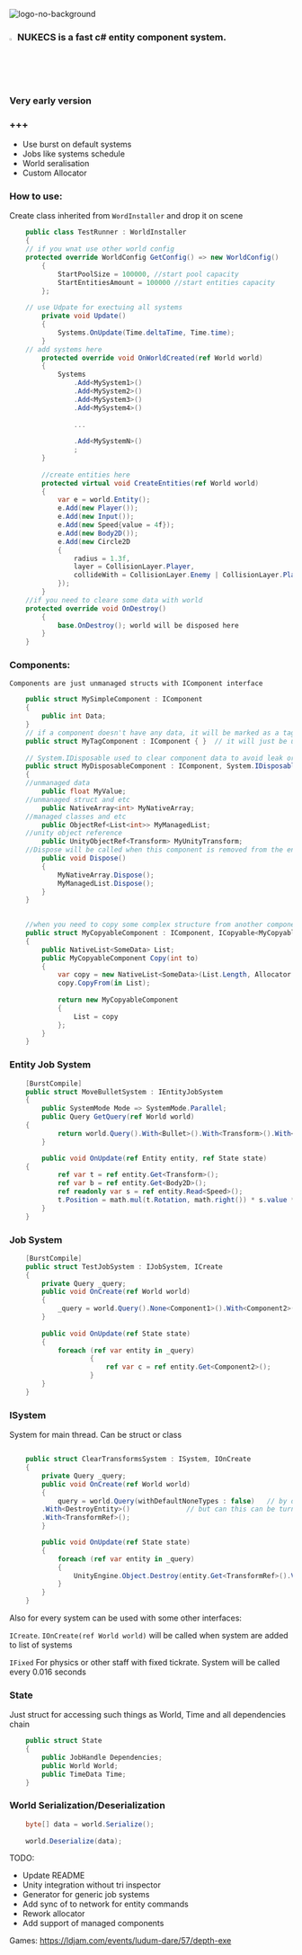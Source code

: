 
![logo-no-background](https://github.com/AlexWargon/Nukecs/assets/37613162/827d5e54-82ff-45d5-af2f-bac06fabc2ec)

### <img src="https://github.com/AlexWargon/Nukecs/assets/37613162/553b8223-c304-4429-8def-96e2830d5ca7" width=2% height=2%> NUKECS is a fast c# entity component system.

### Very early version
### +++

- Use burst on default systems
- Jobs like systems schedule
- World seralisation
- Custom Allocator

### How to use:

Create class inherited from ```WordInstaller``` and drop it on scene
```cs
    public class TestRunner : WorldInstaller
    {
	// if you wnat use other world config
	protected override WorldConfig GetConfig() => new WorldConfig()
        {
            StartPoolSize = 100000, //start pool capacity
            StartEntitiesAmount = 100000 //start entities capacity
        };
	
	// use Udpate for exectuing all systems
        private void Update()
        {
            Systems.OnUpdate(Time.deltaTime, Time.time);
        }
	// add systems here
        protected override void OnWorldCreated(ref World world)
        {
            Systems
                .Add<MySystem1>()
                .Add<MySystem2>()
                .Add<MySystem3>()
                .Add<MySystem4>()
                
                ...
                
                .Add<MySystemN>()
                ;
        }
        
        //create entities here
        protected virtual void CreateEntities(ref World world)
        {
            var e = world.Entity();
            e.Add(new Player());
            e.Add(new Input());
            e.Add(new Speed{value = 4f});
            e.Add(new Body2D());
            e.Add(new Circle2D
            {
                radius = 1.3f,
                layer = CollisionLayer.Player,
                collideWith = CollisionLayer.Enemy | CollisionLayer.Player
            });
        }
	//if you need to cleare some data with world
	protected override void OnDestroy()
        {
            base.OnDestroy(); world will be disposed here
        }
    }
```
### Components:
    Components are just unmanaged structs with IComponent interface
```cs
    public struct MySimpleComponent : IComponent
    {
        public int Data;
    }
    // if a component doesn't have any data, it will be marked as a tag and won't take up any memory,
    public struct MyTagComponent : IComponent { }  // it will just be used in the query for filtering.
                                                  
    // System.IDisposable used to clear component data to avoid leak or something like that
    public struct MyDisposableComponent : IComponent, System.IDisposable
    {
	//unmanaged data
        public float MyValue;
	//unmanaged struct and etc
        public NativeArray<int> MyNativeArray;
	//managed classes and etc
        public ObjectRef<List<int>> MyManagedList;
	//unity object reference
        public UnityObjectRef<Transform> MyUnityTransform;
	//Dispose will be called when this component is removed from the entity or Entity.Destroy is called
        public void Dispose()
        {
            MyNativeArray.Dispose();
            MyManagedList.Dispose();
        }
    }

     
    //when you need to copy some complex structure from another component. It will be executed when you call Entity.Copy()
    public struct MyCopyableComponent : IComponent, ICopyable<MyCopyableComponent>
    {
        public NativeList<SomeData> List;
        public MyCopyableComponent Copy(int to)
        {
            var copy = new NativeList<SomeData>(List.Length, Allocator.Persistent);
            copy.CopyFrom(in List);
            
            return new MyCopyableComponent
            {
                List = copy
            };
        }
    }
```

### Entity Job System
```cs
    [BurstCompile]
    public struct MoveBulletSystem : IEntityJobSystem
    {
        public SystemMode Mode => SystemMode.Parallel;
        public Query GetQuery(ref World world)
	{
            return world.Query().With<Bullet>().With<Transform>().With<Body2D>().With<Speed>().None<StaticTag>();
        }

        public void OnUpdate(ref Entity entity, ref State state)
	{
            ref var t = ref entity.Get<Transform>();
            ref var b = ref entity.Get<Body2D>();
            ref readonly var s = ref entity.Read<Speed>();
            t.Position = math.mul(t.Rotation, math.right()) * s.value * state.Time.DeltaTime;
        }
    }
```
### Job System
```cs
	[BurstCompile]
	public struct TestJobSystem : IJobSystem, ICreate
	{
		private Query _query;
		public void OnCreate(ref World world)
		{
			_query = world.Query().None<Component1>().With<Component2>();
		}
	
		public void OnUpdate(ref State state)
		{
			foreach (ref var entity in _query)
	                {
	                    ref var c = ref entity.Get<Component2>();
	                }
		}
	}
```
### ISystem
System for main thread. Can be struct or class
```cs

    public struct ClearTransformsSystem : ISystem, IOnCreate
    {
        private Query _query;
        public void OnCreate(ref World world)
        {
            query = world.Query(withDefaultNoneTypes : false)	// by default Query() use some default types for excluding from filtring,
		.With<DestroyEntity>()  			// but can this can be turned of just setting parametr to false
		.With<TransformRef>();
        }

        public void OnUpdate(ref State state)
        {
            foreach (ref var entity in _query)
            {
                UnityEngine.Object.Destroy(entity.Get<TransformRef>().Value.Value.gameObject);
            }
        }
    }
```
Also for every system can be used with some other interfaces: 

```ICreate```. ```IOnCreate(ref World world)``` will be called when system are added to list of systems

```IFixed``` For physics or other staff with fixed tickrate. System will be called every 0.016 seconds


### State
Just struct for accessing such things as World, Time and all dependencies chain
```cs
    public struct State
    {
        public JobHandle Dependencies;
        public World World;
        public TimeData Time;
    }
```
### World Serialization/Deserialization
```cs
    byte[] data = world.Serialize();
    
    world.Deserialize(data);
```
TODO:
- Update README
- Unity integration without tri inspector
- Generator for generic job systems
- Add sync of to network for entity commands
- Rework allocator
- Add support of managed components

Games:
https://ldjam.com/events/ludum-dare/57/depth-exe
